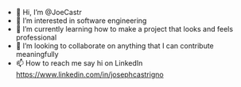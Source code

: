 - 👋 Hi, I’m @JoeCastr
- 👀 I’m interested in software engineering
- 🌱 I’m currently learning how to make a project that looks and feels professional
- 💞️ I’m looking to collaborate on anything that I can contribute meaningfully
- 📫 How to reach me say hi on LinkedIn https://www.linkedin.com/in/josephcastrigno

<!---
JoeCastr/JoeCastr is a ✨ special ✨ repository because its `README.md` (this file) appears on your GitHub profile.
You can click the Preview link to take a look at your changes.
--->
